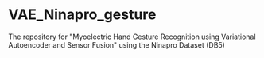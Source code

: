# VAE_Ninapro_gesture
The repository for "Myoelectric Hand Gesture Recognition using Variational Autoencoder and Sensor Fusion" using the Ninapro Dataset (DB5)
